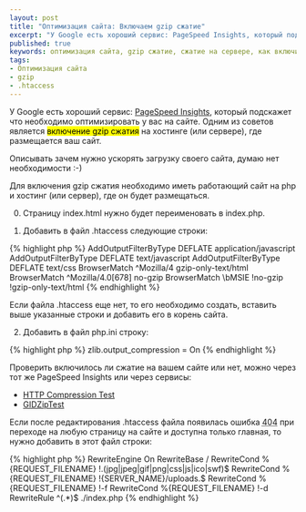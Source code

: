 ```yaml
---
layout: post
title: "Оптимизация сайта: Включаем gzip сжатие"
excerpt: "У Google есть хороший сервис: PageSpeed Insights, который подскажет что необходимо оптимизировать у вас на сайте. Одним из советов является включение gzip сжатия на хостинге (или сервере), где размещается ваш сайт."
published: true
keywords: оптимизация сайта, gzip сжатие, сжатие на сервере, как включить сжатие на сервере, настройка .htaccess
tags:
- Оптимизация сайта
- gzip
- .htaccess
---
```


У Google есть хороший сервис: <a href="https://developers.google.com/speed/pagespeed/insights/" target="_blank">PageSpeed Insights</a>, который подскажет что необходимо оптимизировать у вас на сайте. Одним из советов является <mark>включение gzip сжатия</mark> на хостинге (или сервере), где размещается ваш сайт.

Описывать зачем нужно ускорять загрузку своего сайта, думаю нет необходимости :-)

Для включения gzip сжатия необходимо иметь работающий сайт на php и хостинг (или сервер), где он будет размещаться.

0) Страницу <span class="file">index.html</span> нужно будет переименовать в <span class="file">index.php</span>.

1) Добавить в файл <span class="file">.htaccess</span> следующие строки:

{% highlight php %}
<IfModule mod_deflate.c>
AddOutputFilterByType DEFLATE application/javascript
AddOutputFilterByType DEFLATE text/javascript
AddOutputFilterByType DEFLATE text/css
<IfModule mod_setenvif.c>
BrowserMatch ^Mozilla/4 gzip-only-text/html
BrowserMatch ^Mozilla/4\.0[678] no-gzip
BrowserMatch \bMSIE !no-gzip !gzip-only-text/html
</IfModule>
</IfModule>
{% endhighlight %}

Если файла <span class="file">.htaccess</span> еще нет, то его необходимо создать, вставить выше указанные строки и добавить его в корень сайта.

2) Добавить в файл <span class="file">php.ini</span> строку:

{% highlight php %}
zlib.output_compression = On
{% endhighlight %}

Проверить включилось ли сжатие на вашем сайте или нет, можно через тот же PageSpeed Insights или через сервисы:

- <a href="http://www.whatsmyip.org/http-compression-test/" target="_blank">HTTP Compression Test</a>
- <a href="http://www.gidnetwork.com/tools/gzip-test.php" target="_blank">GIDZipTest</a>

Если после редактирования <span class="file">.htaccess</span> файла появилась ошибка <abbr title="Ошибка 404 - страница не найдена">404</abbr> при переходе на любую страницу на сайте и доступна только главная, то нужно добавить в этот файл строки:

{% highlight php %}
RewriteEngine On
RewriteBase /
RewriteCond %{REQUEST_FILENAME} !\.(jpg|jpeg|gif|png|css|js|ico|swf)$
RewriteCond %{REQUEST_FILENAME} !{SERVER_NAME}\/uploads.$
RewriteCond %{REQUEST_FILENAME} !-f
RewriteCond %{REQUEST_FILENAME} !-d
RewriteRule ^(.*)$ ./index.php
{% endhighlight %}


